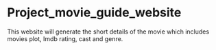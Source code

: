 # Project_movie_guide_website
This website will generate the short details of the movie which includes movies plot, Imdb rating, cast and genre.
